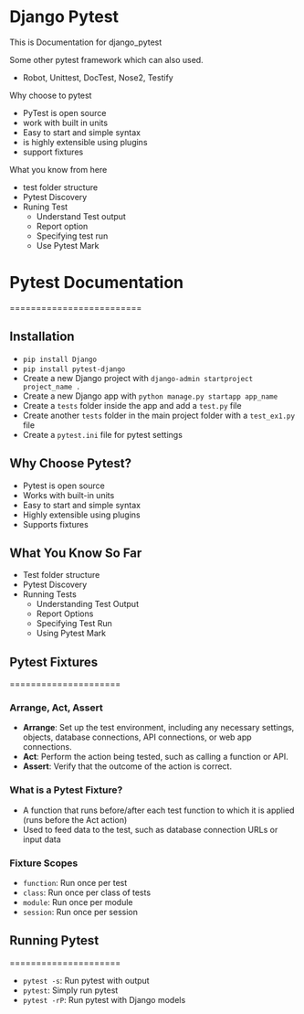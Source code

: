 # Django Pytest

This is Documentation for django_pytest

Some other pytest framework which can also used.
- Robot, Unittest, DocTest, Nose2, Testify


Why choose to pytest

- PyTest is open source 
- work with built in units
- Easy to start and simple syntax
- is highly extensible using plugins
- support fixtures

What you know from here
- test folder structure
- Pytest Discovery
- Runing Test
    - Understand Test output
    - Report option
    - Specifying test run
    - Use Pytest Mark

# Pytest Documentation
=========================

## Installation

* `pip install Django`
* `pip install pytest-django`
* Create a new Django project with `django-admin startproject project_name .`
* Create a new Django app with `python manage.py startapp app_name`
* Create a `tests` folder inside the app and add a `test.py` file
* Create another `tests` folder in the main project folder with a `test_ex1.py` file
* Create a `pytest.ini` file for pytest settings

## Why Choose Pytest?

* Pytest is open source
* Works with built-in units
* Easy to start and simple syntax
* Highly extensible using plugins
* Supports fixtures

## What You Know So Far

* Test folder structure
* Pytest Discovery
* Running Tests
	+ Understanding Test Output
	+ Report Options
	+ Specifying Test Run
	+ Using Pytest Mark

## Pytest Fixtures
=====================

### Arrange, Act, Assert

* **Arrange**: Set up the test environment, including any necessary settings, objects, database connections, API connections, or web app connections.
* **Act**: Perform the action being tested, such as calling a function or API.
* **Assert**: Verify that the outcome of the action is correct.

### What is a Pytest Fixture?

* A function that runs before/after each test function to which it is applied (runs before the Act action)
* Used to feed data to the test, such as database connection URLs or input data

### Fixture Scopes

* `function`: Run once per test
* `class`: Run once per class of tests
* `module`: Run once per module
* `session`: Run once per session

## Running Pytest
=====================

* `pytest -s`: Run pytest with output
* `pytest`: Simply run pytest
* `pytest -rP`: Run pytest with Django models
